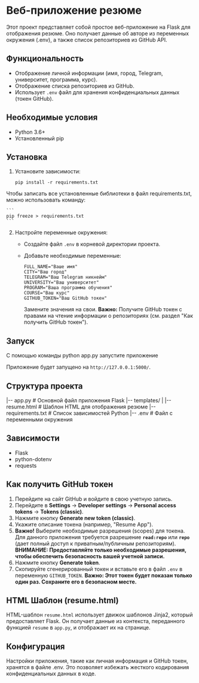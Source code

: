 # Веб-приложение резюме

Этот проект представляет собой простое веб-приложение на Flask для отображения резюме. Оно получает данные об авторе из переменных окружения (.env), а также список репозиториев из GitHub API.

## Функциональность

*   Отображение личной информации (имя, город, Telegram, университет, программа, курс).
*   Отображение списка репозиториев из GitHub.
*   Использует `.env` файл для хранения конфиденциальных данных (токен GitHub).

## Необходимые условия

*   Python 3.6+
*   Установленный pip

## Установка

1.  Установите зависимости:

    ```
    pip install -r requirements.txt
    ```
   Чтобы записать все установленные библиотеки в файл requirements.txt, можно использовать команду:

    ```
    pip freeze > requirements.txt
    ```
2.  Настройте переменные окружения:

    *   Создайте файл `.env` в корневой директории проекта.
    *   Добавьте необходимые переменные:

        ```
        FULL_NAME="Ваше имя"
        CITY="Ваш город"
        TELEGRAM="Ваш Telegram никнейм"
        UNIVERSITY="Ваш университет"
        PROGRAM="Ваша программа обучения"
        COURSE="Ваш курс"
        GITHUB_TOKEN="Ваш GitHub токен"
        ```

        Замените значения на свои.  **Важно:** Получите GitHub токен с правами на чтение информации о репозиториях (см. раздел "Как получить GitHub токен").

## Запуск
С помощью команды python app.py запустите приложение

Приложение будет запущено на `http://127.0.0.1:5000/`.

## Структура проекта
|-- app.py # Основной файл приложения Flask
|-- templates/
|  |-- resume.html # Шаблон HTML для отображения резюме
|-- requirements.txt # Список зависимостей Python
|-- .env # Файл с переменными окружения


## Зависимости

*   Flask
*   python-dotenv
*   requests

## Как получить GitHub токен

1.  Перейдите на сайт GitHub и войдите в свою учетную запись.
2.  Перейдите в **Settings** -> **Developer settings** -> **Personal access tokens** -> **Tokens (classic)**.
3.  Нажмите кнопку **Generate new token (classic)**.
4.  Укажите описание токена (например, "Resume App").
5.  **Важно!** Выберите необходимые разрешения (scopes) для токена.  Для данного приложения требуется разрешение **`read:repo`** или **`repo`** (дает полный доступ к приватным/публичным репозиториям).  **ВНИМАНИЕ: Предоставляйте только необходимые разрешения, чтобы обеспечить безопасность вашей учетной записи.**
6.  Нажмите кнопку **Generate token**.
7.  Скопируйте сгенерированный токен и вставьте его в файл `.env` в переменную `GITHUB_TOKEN`.  **Важно: Этот токен будет показан только один раз.  Сохраните его в безопасном месте.**

## HTML Шаблон (resume.html)

HTML-шаблон `resume.html` использует движок шаблонов Jinja2, который предоставляет Flask.  Он получает данные из контекста, переданного функцией `resume` в `app.py`, и отображает их на странице.

## Конфигурация

Настройки приложения, такие как личная информация и GitHub токен, хранятся в файле .env. Это позволяет избежать жесткого кодирования конфиденциальных данных в коде.
